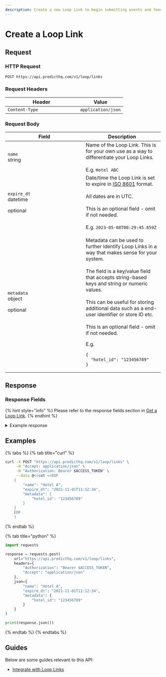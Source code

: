 ```yaml
---
description: Create a new Loop Link to begin submitting events and feedback.
---
```


# Create a Loop Link

## Request

### HTTP Request

```http
POST https://api.predicthq.com/v1/loop/links
```

### Request Headers

<table><thead><tr><th width="219">Header</th><th>Value</th></tr></thead><tbody><tr><td><code>Content-Type</code></td><td><code>application/json</code></td></tr></tbody></table>

### Request Body

<table><thead><tr><th width="237">Field</th><th>Description</th></tr></thead><tbody><tr><td><code>name</code><br>string</td><td>Name of the Loop Link. This is for your own use as a way to differentiate your Loop Links.<br><br>E.g. <code>Hotel ABC</code></td></tr><tr><td><p><code>expire_dt</code><br>datetime</p><p>optional</p></td><td>Date/time the Loop Link is set to expire in <a href="https://en.wikipedia.org/wiki/ISO_8601">ISO 8601</a> format.<br><br>All dates are in UTC.<br><br>This is an optional field - omit if not needed.<br><br>E.g. <code>2023-05-08T00:29:45.859Z</code></td></tr><tr><td><p><code>metadata</code><br>object</p><p>optional</p></td><td><p>Metadata can be used to further identify Loop Links in a way that makes sense for your system.<br><br>The field is a key/value field that accepts string-based keys and string or numeric values.<br><br>This can be useful for storing additional data such as a end-user identifier or store ID etc.<br><br>This is an optional field - omit if not needed.</p><p>E.g.</p><pre class="language-json"><code class="lang-json">{
  "hotel_id": "123456789"
}
</code></pre></td></tr></tbody></table>

## Response

### Response Fields

{% hint style="info" %}
Please refer to the response fields section in [Get a Loop Link](get-a-loop-link.md#response-fields).
{% endhint %}

<details>

<summary>Example response</summary>

Below is an example response:

```json
{
  "link_id": "ber7ntO0ZHuFVCfrSNsN",
  "create_dt": "2021-11-01T11:12:34",
  "update_dt": "2021-11-01T11:12:34",
  "expire_dt": "2021-11-01T11:12:34",
  "name": "Hotel A",
  "links": {
    "event": "https://loop.phq.link/event/ber7ntO0ZHuFVCfrSNsN",
    "event_feedback": "https://loop.phq.link/event-feedback/ber7ntO0ZHuFVCfrSNsN"
  },
  "metadata": {
    "hotel_id": "123456789"
  },
  "status": "active"
}
```

</details>

## Examples

{% tabs %}
{% tab title="curl" %}
```bash
curl -X POST "https://api.predicthq.com/v1/loop/links" \
     -H "Accept: application/json" \
     -H "Authorization: Bearer $ACCESS_TOKEN" \
     --data @<(cat <<EOF
    {
        "name": "Hotel A",
        "expire_dt": "2021-11-01T11:12:34",
        "metadata": {
            "hotel_id": "123456789"
        }
    }
    EOF
    )
```
{% endtab %}

{% tab title="python" %}
```python
import requests

response = requests.post(
    url="https://api.predicthq.com/v1/loop/links",
    headers={
        "Authorization": "Bearer $ACCESS_TOKEN",
        "Accept": "application/json"
    },
    json={
        "name": "Hotel A",
        "expire_dt": "2021-11-01T11:12:34",
        "metadata": {
            "hotel_id": "123456789"
        }
    }
)

print(response.json())
```
{% endtab %}
{% endtabs %}

## Guides

Below are some guides relevant to this API:

* [Integrate with Loop Links](../../../integrations/integration-guides/integrate-with-loop-links.md)
